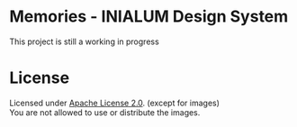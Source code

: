 # Memories - INIALUM Design System

This project is still a working in progress

# License

Licensed under [Apache License 2.0](LICENSE). (except for images)  
You are not allowed to use or distribute the images.
